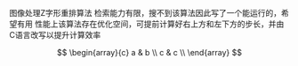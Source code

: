 图像处理Z字形重排算法
检索能力有限，搜不到该算法因此写了一个能运行的，希望有用
性能上该算法存在优化空间，可提前计算好右上方和左下方的步长，并由C语言改写以提升计算效率
 
$$
   \begin{array}{c}
     a & b \\
     c & c \\
   \end{array}
$$
